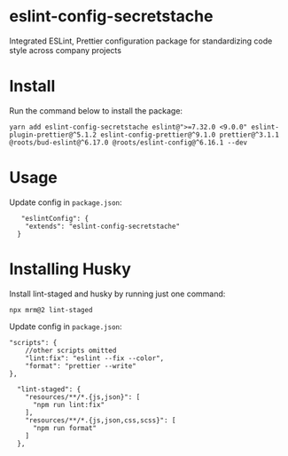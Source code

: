 # eslint-config-secretstache


Integrated ESLint, Prettier configuration package for standardizing code style across company projects

# Install
Run the command below to install the package:
```
yarn add eslint-config-secretstache eslint@">=7.32.0 <9.0.0" eslint-plugin-prettier@^5.1.2 eslint-config-prettier@^9.1.0 prettier@^3.1.1 @roots/bud-eslint@^6.17.0 @roots/eslint-config@^6.16.1 --dev

```

# Usage
Update config in `package.json`:
```
   "eslintConfig": {
    "extends": "eslint-config-secretstache"
  }
```

# Installing Husky
Install lint-staged and husky by running just one command:
```
npx mrm@2 lint-staged
```

Update config in `package.json`:

```
"scripts": {
    //other scripts omitted
    "lint:fix": "eslint --fix --color",
    "format": "prettier --write"
},

  "lint-staged": {
    "resources/**/*.{js,json}": [
      "npm run lint:fix"
    ],
    "resources/**/*.{js,json,css,scss}": [
      "npm run format"
    ]
  },
```
